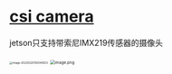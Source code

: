 #  [csi camera](https://www.jetsonhacks.com/2019/04/02/jetson-nano-raspberry-pi-camera/)

jetson只支持带索尼IMX219传感器的摄像头

<img src="https://gitee.com/yin-qiyu/picbed/raw/master/img/image-20220220192049253.png" alt="image-20220220192049253" style="zoom: 33%;" />

<img src="https://www.yahboom.com/Public/ueditor/php/upload/image/20191113/1573630161119529.png" alt="image.png" style="zoom:50%;" />
